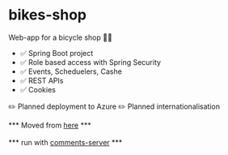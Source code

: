 # bikes-shop
Web-app for a bicycle shop 🚴‍♂️

- ✅ Spring Boot project
- ✅ Role based access with Spring Security
- ✅ Events, Scheduelers, Cashe
- ✅ REST APIs
- ✅ Cookies

✏️ Planned deployment to Azure
✏️ Planned internationalisation

*** Moved from [here](https://github.com/PetyaKancheva/Spring-Web/tree/main/bikes-shop) *** <br></br>
*** run with [comments-server](https://github.com/PetyaKancheva/Spring-Web/tree/main/comments-project) ***
